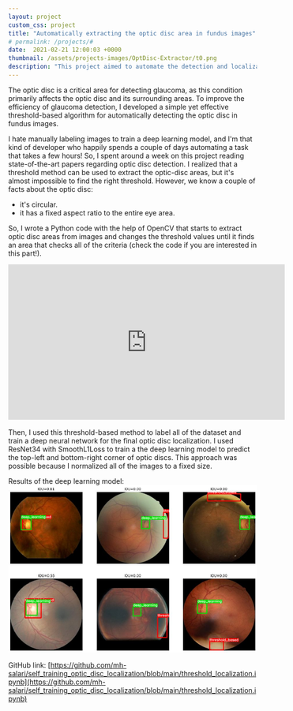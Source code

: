 ```yaml
---
layout: project
custom_css: project
title: "Automatically extracting the optic disc area in fundus images"
# permalink: /projects/#
date:  2021-02-21 12:00:03 +0000
thumbnail: /assets/projects-images/OptDisc-Extractor/t0.png
description: "This project aimed to automate the detection and localization of the optic disc in fundus images for efficient glaucoma detection."
---
```


The optic disc is a critical area for detecting glaucoma, as this condition primarily affects the optic disc and its surrounding areas. To improve the efficiency of glaucoma detection, I developed a simple yet effective threshold-based algorithm for automatically detecting the optic disc in fundus images.

I hate manually labeling images to train a deep learning model, and I'm that kind of developer who happily spends a couple of days automating a task that takes a few hours! So, I spent around a week on this project reading state-of-the-art papers regarding optic disc detection. I realized that a threshold method can be used to extract the optic-disc areas, but it's almost impossible to find the right threshold. However, we know a couple of facts about the optic disc:
- it's circular.
- it has a fixed aspect ratio to the entire eye area.

So, I wrote a Python code with the help of OpenCV that starts to extract optic disc areas from images and changes the threshold values until it finds an area that checks all of the criteria (check the code if you are interested in this part!).

<iframe width="560" height="315" src="https://www.youtube.com/embed/D-Nlaal8U8w" title="YouTube video player" frameborder="0" allow="accelerometer; autoplay; clipboard-write; encrypted-media; gyroscope; picture-in-picture; web-share" allowfullscreen></iframe>

Then, I used this threshold-based method to label all of the dataset and train a deep neural network for the final optic disc localization. I used ResNet34 with SmoothL1Loss to train a the deep learning model to predict the top-left and bottom-right corner of optic discs. This approach was possible because I normalized all of the images to a fixed size.


Results of the deep learning model:![deep learning results](/assets/projects-images/OptDisc-Extractor/t2.jpeg)

GitHub link: [https://github.com/mh-salari/self_training_optic_disc_localization/blob/main/threshold_localization.ipynb](https://github.com/mh-salari/self_training_optic_disc_localization/blob/main/threshold_localization.ipynb)